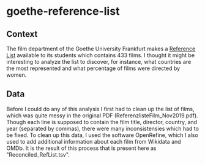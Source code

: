 # goethe-reference-list

## Context
The film department of the Goethe University Frankfurt makes a [Reference List](https://www.uni-frankfurt.de/83387917/ReferenzlisteFilm_Nov2019.pdf)
available to its students which contains 433 films. I thought it might be interesting to analyze the list to discover, for instance, what countries are the most represented
and what percentage of films were directed by women.

## Data
Before I could do any of this analysis I first had to clean up the list of films, which was quite messy in the original PDF (ReferenzlisteFilm_Nov2019.pdf). 
Though each line is supposed to contain the film title, director, country, and year (separated by commas), there were many inconsistensies which had to be fixed. 
To clean up this data, I used the software OpenRefine, which I also used to add additional information about each film from Wikidata and OMDb. 
It is the result of this process that is present here as "Reconciled_RefList.tsv".
